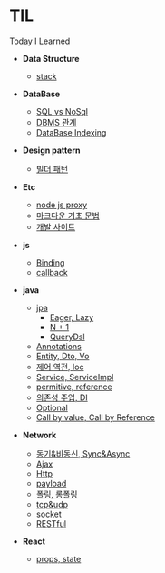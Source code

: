 # TIL
Today I Learned

- **Data Structure**
	- [stack](https://github.com/ryums12/TIL/blob/master/Data%20Structure/stack.md)

- **DataBase**
	- [SQL vs NoSql](https://github.com/ryums12/TIL/blob/master/Database/SQL%20vs%20NoSql.md)
	- [DBMS 관계](https://github.com/ryums12/TIL/blob/master/Database/%EA%B4%80%EA%B3%84%ED%98%95%20DB%20%EA%B4%80%EA%B3%84.md)
	- [DataBase Indexing](https://github.com/ryums12/TIL/blob/master/Database/%EC%9D%B8%EB%8D%B1%EC%8A%A4.md)

- **Design pattern**
	- [빌더 패턴](https://github.com/ryums12/TIL/blob/master/Design%20pattern/%EB%B9%8C%EB%8D%94%20%ED%8C%A8%ED%84%B4.md)
	
- **Etc**
	- [node js proxy](https://github.com/ryums12/TIL/blob/master/Etc/Node.js%20Proxy%20Setting.md)
	- [마크다운 기초 문법](https://github.com/ryums12/TIL/blob/master/Etc/%EB%A7%88%ED%81%AC%EB%8B%A4%EC%9A%B4%20%EA%B8%B0%EC%B4%88%20%EB%AC%B8%EB%B2%95.md)
	- [개발 사이트](https://github.com/ryums12/TIL/blob/master/Etc/%EC%9C%A0%EC%9A%A9%ED%95%9C%20%EC%82%AC%EC%9D%B4%ED%8A%B8.md)

- **js**
	- [Binding](https://github.com/ryums12/TIL/blob/master/Java%20script/binding.md)
	- [callback](https://github.com/ryums12/TIL/blob/master/Java%20script/callback.md)

- **java**
	- [jpa](https://github.com/ryums12/TIL/tree/master/Java/JPA)
		- [Eager, Lazy](https://github.com/ryums12/TIL/blob/master/Java/JPA/Eager%2CLazy.md)
		- [N + 1](https://github.com/ryums12/TIL/blob/master/Java/JPA/N%2B1.md)
		- [QueryDsl](https://github.com/ryums12/TIL/blob/master/Java/JPA/QueryDsl.md)
	- [Annotations](https://github.com/ryums12/TIL/blob/master/Java/Annotations.md)
	- [Entity, Dto, Vo](https://github.com/ryums12/TIL/blob/master/Java/Entitiy%2CDto%2CVo.md)
	- [제어 역전, Ioc](https://github.com/ryums12/TIL/blob/master/Java/IoC.md)
	- [Service, ServiceImpl](https://github.com/ryums12/TIL/blob/master/Java/Service%2C%20ServiceImpl.md)
	- [permitive, reference](https://github.com/ryums12/TIL/blob/master/Java/primitive%26reference.md)
	- [의존성 주입, DI](https://github.com/ryums12/TIL/blob/master/Java/%EC%9D%98%EC%A1%B4%EC%84%B1%20%EC%A3%BC%EC%9E%85(DI).md)
	- [Optional](https://github.com/ryums12/TIL/blob/master/Java/Optional.md)
	- [Call by value, Call by Reference](https://github.com/ryums12/TIL/blob/master/Java/Call%20by%20Value%2C%20Call%20by%20Reference.md)

- **Network**
	- [동기&비동신, Sync&Async](https://github.com/ryums12/TIL/blob/master/Network/Sync%26Async.md)
	- [Ajax](https://github.com/ryums12/TIL/blob/master/Network/ajax.md)
	- [Http](https://github.com/ryums12/TIL/blob/master/Network/http.md)
	- [payload](https://github.com/ryums12/TIL/blob/master/Network/payload.md)
	- [폴링, 롱폴링](https://github.com/ryums12/TIL/blob/master/Network/polling.md)
	- [tcp&udp](https://github.com/ryums12/TIL/blob/master/Network/tcp%26udp.md)
	- [socket](https://github.com/ryums12/TIL/blob/master/Network/Socket.md)
	- [RESTful](https://github.com/ryums12/TIL/blob/master/Network/RESTful%20API.md)

- **React**
	- [props, state](https://github.com/ryums12/TIL/blob/master/React/props%2Cstate.md)
